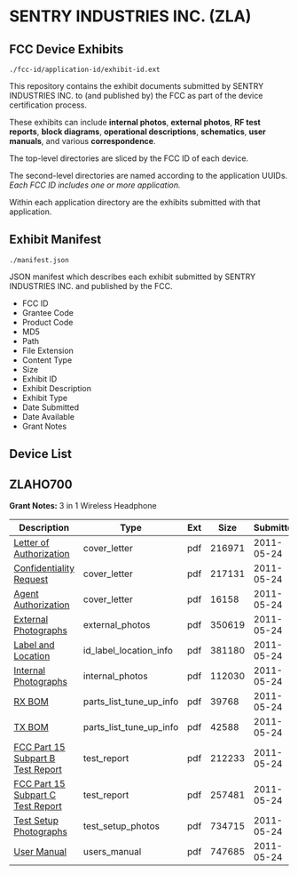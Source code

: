 # SENTRY INDUSTRIES INC. (ZLA)
## FCC Device Exhibits

```
./fcc-id/application-id/exhibit-id.ext
```

This repository contains the exhibit documents submitted by SENTRY INDUSTRIES INC. to (and published by) the FCC as part of the device certification process.

These exhibits can include **internal photos**, **external photos**, **RF test reports**, **block diagrams**, **operational descriptions**, **schematics**, **user manuals**, and various **correspondence**.

The top-level directories are sliced by the FCC ID of each device.

The second-level directories are named according to the application UUIDs. *Each FCC ID includes one or more application.*

Within each application directory are the exhibits submitted with that application. 

## Exhibit Manifest

```
./manifest.json
```

JSON manifest which describes each exhibit submitted by SENTRY INDUSTRIES INC. and published by the FCC.

- FCC ID
- Grantee Code
- Product Code
- MD5
- Path
- File Extension
- Content Type
- Size
- Exhibit ID
- Exhibit Description
- Exhibit Type
- Date Submitted
- Date Available
- Grant Notes

## Device List
## ZLAHO700
**Grant Notes:** 3 in 1 Wireless Headphone

| Description | Type | Ext | Size | Submitted | Available |
| ----------- | ---- | --- | ---- | --------- | --------- |
| [Letter of Authorization](ZLAHO700/ef4c9c45ad40115d11d1221c7a9c0351/1470766.pdf) | cover_letter | pdf | 216971 | 2011-05-24 | 2011-05-24 |
| [Confidentiality Request](ZLAHO700/ef4c9c45ad40115d11d1221c7a9c0351/1470767.pdf) | cover_letter | pdf | 217131 | 2011-05-24 | 2011-05-24 |
| [Agent Authorization](ZLAHO700/ef4c9c45ad40115d11d1221c7a9c0351/1470777.pdf) | cover_letter | pdf | 16158 | 2011-05-24 | 2011-05-24 |
| [External Photographs](ZLAHO700/ef4c9c45ad40115d11d1221c7a9c0351/1470771.pdf) | external_photos | pdf | 350619 | 2011-05-24 | 2011-05-24 |
| [Label and Location](ZLAHO700/ef4c9c45ad40115d11d1221c7a9c0351/1470770.pdf) | id_label_location_info | pdf | 381180 | 2011-05-24 | 2011-05-24 |
| [Internal Photographs](ZLAHO700/ef4c9c45ad40115d11d1221c7a9c0351/1470772.pdf) | internal_photos | pdf | 112030 | 2011-05-24 | 2011-05-24 |
| [RX BOM](ZLAHO700/ef4c9c45ad40115d11d1221c7a9c0351/1470768.pdf) | parts_list_tune_up_info | pdf | 39768 | 2011-05-24 | 2011-05-24 |
| [TX BOM](ZLAHO700/ef4c9c45ad40115d11d1221c7a9c0351/1470769.pdf) | parts_list_tune_up_info | pdf | 42588 | 2011-05-24 | 2011-05-24 |
| [FCC Part 15 Subpart B Test Report](ZLAHO700/ef4c9c45ad40115d11d1221c7a9c0351/1470775.pdf) | test_report | pdf | 212233 | 2011-05-24 | 2011-05-24 |
| [FCC Part 15 Subpart C Test Report](ZLAHO700/ef4c9c45ad40115d11d1221c7a9c0351/1470776.pdf) | test_report | pdf | 257481 | 2011-05-24 | 2011-05-24 |
| [Test Setup Photographs](ZLAHO700/ef4c9c45ad40115d11d1221c7a9c0351/1470773.pdf) | test_setup_photos | pdf | 734715 | 2011-05-24 | 2011-05-24 |
| [User Manual](ZLAHO700/ef4c9c45ad40115d11d1221c7a9c0351/1470774.pdf) | users_manual | pdf | 747685 | 2011-05-24 | 2011-05-24 |
